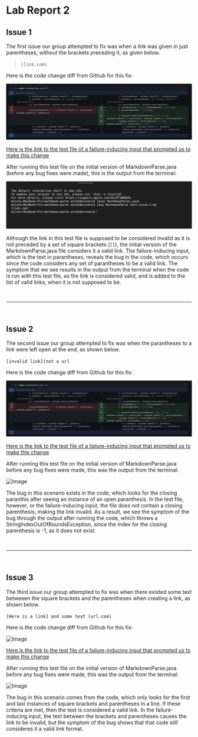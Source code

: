 # Lab Report 2

## Issue 1

The first issue our group attempted to fix was when a link was given in just parentheses, without the brackets preceding it, as given below.

>`(link.com)`

Here is the code change diff from Github for this fix:

![Image](/img/Issue-1-Fix-ss.png)

[Here is the link to the test file of a failure-inducing input that prompted us to make this change](https://github.com/anishcd/markdown-parse/blob/15f78b4aadaf54f9d4ded2c8a9433b1111b760ab/test-issue-1.md)

After running this test file on the initial version of MarkdownParse.java (before any bug fixes were made), this is the output from the terminal:

![Image](/img/Issue-1-Run-Initial-MarkdownParse.png)

Although the link in this test file is supposed to be considered invalid as it is not preceded by a set of square brackets (``[]``), the initial version of the MarkdownParse.java file considers it a valid link. The failure-inducing input, which is the text in parantheses, reveals the bug in the code, which occurs since the code considers any set of parantheses to be a valid link. The symptom that we see results in the output from the terminal when the code is run with this test file, as the link is considered valid, and is added to the list of valid links, when it is not supposed to be.

<br/>

---
<br/>

## Issue 2

The second issue our group attempted to fix was when the parantheses to a link were left open at the end, as shown below.

```[invalid link](not a url```

Here is the code change diff from Github for this fix:

![Image](/img/Issue-1-Fix-ss.png)

[Here is the link to the test file of a failure-inducing input that prompted us to make this change](https://github.com/anishcd/markdown-parse/blob/15f78b4aadaf54f9d4ded2c8a9433b1111b760ab/test-issue-2.md)

After running this test file on the initial version of MarkdownParse.java before any bug fixes were made, this was the output from the terminal:

![Image](/img/Issue-2-Run-Init-MarkdownParse.png)

The bug in this scenario exists in the code, which looks for the closing paranthis after seeing an instance of an open paranthesis. In the test file, however, or the failure-inducing input, the file does not contain a closing parenthesis, making the link invalid. As a result, we see the symptom of the bug through the output after running the code, which throws a StringIndexOutOfBoundsException, since the index for the closing parenthesis is -1, as it does not exist.

<br/>

---
<br/>

## Issue 3

The third issue our group attempted to fix was when there existed some text betweeen the square brackets and the parentheses when creating a link, as shown below.

```[Here is a link] and some text (url.com)```

Here is the code change diff from Github for this fix:

![Image](/img/Issue-2-Fix-ss.png)

[Here is the link to the test file of a failure-inducing input that prompted us to make this change](https://github.com/anishcd/markdown-parse/blob/15f78b4aadaf54f9d4ded2c8a9433b1111b760ab/test-issue-3.md)

After running this test file on the initial version of MarkdownParse.java before any bug fixes were made, this was the output from the terminal:

![Image](/img/Issue-3-Run-Pre-Bug-Fix.png)

The bug in this scenario comes from the code, which only looks for the first and last instances of square brackets and parentheses in a line. If these criteria are met, then the text is considered a valid link. In the failure-inducing input, the text between the brackets and parentheses causes the link to be invalid, but the symptom of the bug shows that that code still consideres it a valid link format. 


